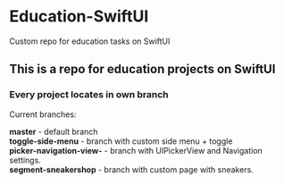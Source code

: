 # Education-SwiftUI
Custom repo for education tasks on SwiftUI


## This is a repo for education projects on SwiftUI 
### Every project locates in own branch

Current branches: 

**master** - default branch
<br> **toggle-side-menu** - branch with custom side menu + toggle
<br> **picker-navigation-view-** - branch with UIPickerView and Navigation settings.
<br> **segment-sneakershop** - branch with custom page with sneakers.
